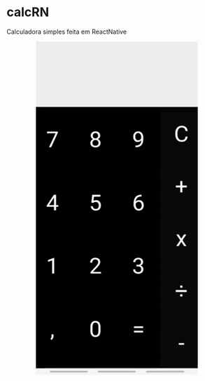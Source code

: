 # calcRN
Calculadora simples feita em ReactNative
<p align="center" >
<img width="370" height="760" src="assets/readmeApp.gif">
</p> 
